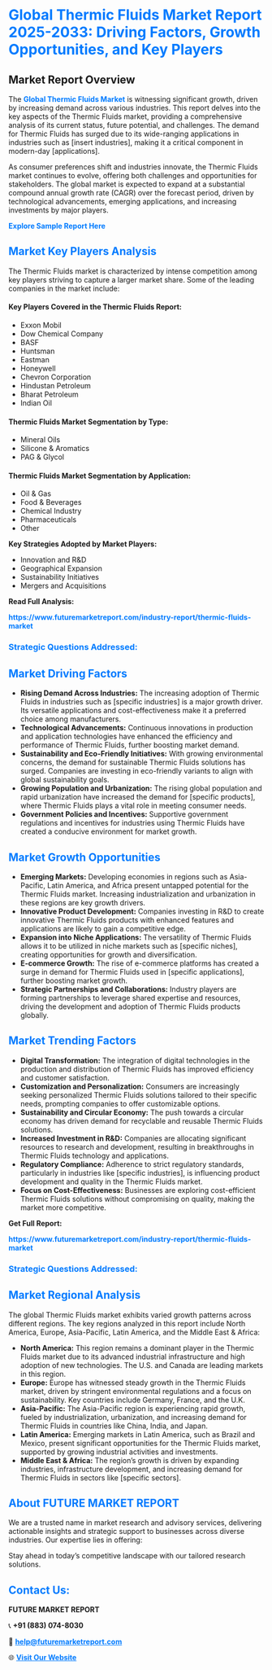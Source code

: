 <h1 style="color: #007BFF;">Global Thermic Fluids Market Report 2025-2033: Driving Factors, Growth Opportunities, and Key Players</h1>

<section id="overview">
<h2>Market Report Overview</h2>
<p>The <a href="https://www.futuremarketreport.com/industry-report/thermic-fluids-market" style="color: #007BFF; text-decoration: none;"><strong>Global Thermic Fluids Market</strong></a> is witnessing significant growth, driven by increasing demand across various industries. This report delves into the key aspects of the Thermic Fluids market, providing a comprehensive analysis of its current status, future potential, and challenges. The demand for Thermic Fluids has surged due to its wide-ranging applications in industries such as [insert industries], making it a critical component in modern-day [applications].</p>
<p>As consumer preferences shift and industries innovate, the Thermic Fluids market continues to evolve, offering both challenges and opportunities for stakeholders. The global market is expected to expand at a substantial compound annual growth rate (CAGR) over the forecast period, driven by technological advancements, emerging applications, and increasing investments by major players.</p>
</section>

<section id="overview">
<p><a href="https://www.futuremarketreport.com/request-sample/reportId=85336" style="color: #007BFF; text-decoration: none;"><strong>Explore Sample Report Here</strong></a></p>
</section>

<section id="key-players">
<h2 style="color: #007BFF;">Market Key Players Analysis</h2>
<p>The Thermic Fluids market is characterized by intense competition among key players striving to capture a larger market share. Some of the leading companies in the market include:</p>
<h4>Key Players Covered in the Thermic Fluids Report:</h4>
<ul><li>Exxon Mobil</li><li>Dow Chemical Company</li><li>BASF</li><li>Huntsman</li><li>Eastman</li><li>Honeywell</li><li>Chevron Corporation</li><li>Hindustan Petroleum</li><li>Bharat Petroleum</li><li>Indian Oil</li></ul>
<h4>Thermic Fluids Market Segmentation by Type:</h4>
<ul><li>Mineral Oils</li><li>Silicone &amp; Aromatics</li><li>PAG &amp; Glycol</li></ul>

<h4>Thermic Fluids Market Segmentation by Application:</h4>
<ul><li>Oil &amp; Gas</li><li>Food &amp; Beverages</li><li>Chemical Industry</li><li>Pharmaceuticals</li><li>Other</li></ul>
<p><strong>Key Strategies Adopted by Market Players:</strong></p>
<ul>
<li>Innovation and R&D</li>
<li>Geographical Expansion</li>
<li>Sustainability Initiatives</li>
<li>Mergers and Acquisitions</li>
</ul>
</section>

<section>
<p><strong>Read Full Analysis: </strong></p><a href="https://www.futuremarketreport.com/industry-report/thermic-fluids-market" style="color: #007BFF; text-decoration: none;"><strong>https://www.futuremarketreport.com/industry-report/thermic-fluids-market</strong></a>
<h3 style="color: #007BFF;">Strategic Questions Addressed:</h3>
</section>

<section id="driving-factors">
<h2 style="color: #007BFF;">Market Driving Factors</h2>
<ul>
<li><strong>Rising Demand Across Industries:</strong> The increasing adoption of Thermic Fluids in industries such as [specific industries] is a major growth driver. Its versatile applications and cost-effectiveness make it a preferred choice among manufacturers.</li>
<li><strong>Technological Advancements:</strong> Continuous innovations in production and application technologies have enhanced the efficiency and performance of Thermic Fluids, further boosting market demand.</li>
<li><strong>Sustainability and Eco-Friendly Initiatives:</strong> With growing environmental concerns, the demand for sustainable Thermic Fluids solutions has surged. Companies are investing in eco-friendly variants to align with global sustainability goals.</li>
<li><strong>Growing Population and Urbanization:</strong> The rising global population and rapid urbanization have increased the demand for [specific products], where Thermic Fluids plays a vital role in meeting consumer needs.</li>
<li><strong>Government Policies and Incentives:</strong> Supportive government regulations and incentives for industries using Thermic Fluids have created a conducive environment for market growth.</li>
</ul>
</section>

<section id="growth-opportunities">
<h2 style="color: #007BFF;">Market Growth Opportunities</h2>
<ul>
<li><strong>Emerging Markets:</strong> Developing economies in regions such as Asia-Pacific, Latin America, and Africa present untapped potential for the Thermic Fluids market. Increasing industrialization and urbanization in these regions are key growth drivers.</li>
<li><strong>Innovative Product Development:</strong> Companies investing in R&D to create innovative Thermic Fluids products with enhanced features and applications are likely to gain a competitive edge.</li>
<li><strong>Expansion into Niche Applications:</strong> The versatility of Thermic Fluids allows it to be utilized in niche markets such as [specific niches], creating opportunities for growth and diversification.</li>
<li><strong>E-commerce Growth:</strong> The rise of e-commerce platforms has created a surge in demand for Thermic Fluids used in [specific applications], further boosting market growth.</li>
<li><strong>Strategic Partnerships and Collaborations:</strong> Industry players are forming partnerships to leverage shared expertise and resources, driving the development and adoption of Thermic Fluids products globally.</li>
</ul>
</section>

<section id="trending-factors">
<h2 style="color: #007BFF;">Market Trending Factors</h2>
<ul>
<li><strong>Digital Transformation:</strong> The integration of digital technologies in the production and distribution of Thermic Fluids has improved efficiency and customer satisfaction.</li>
<li><strong>Customization and Personalization:</strong> Consumers are increasingly seeking personalized Thermic Fluids solutions tailored to their specific needs, prompting companies to offer customizable options.</li>
<li><strong>Sustainability and Circular Economy:</strong> The push towards a circular economy has driven demand for recyclable and reusable Thermic Fluids solutions.</li>
<li><strong>Increased Investment in R&D:</strong> Companies are allocating significant resources to research and development, resulting in breakthroughs in Thermic Fluids technology and applications.</li>
<li><strong>Regulatory Compliance:</strong> Adherence to strict regulatory standards, particularly in industries like [specific industries], is influencing product development and quality in the Thermic Fluids market.</li>
<li><strong>Focus on Cost-Effectiveness:</strong> Businesses are exploring cost-efficient Thermic Fluids solutions without compromising on quality, making the market more competitive.</li>
</ul>
</section>

<section>
<p><strong>Get Full Report: </strong></p><a href="https://www.futuremarketreport.com/industry-report/thermic-fluids-market" style="color: #007BFF; text-decoration: none;"><strong>https://www.futuremarketreport.com/industry-report/thermic-fluids-market</strong></a>
<h3 style="color: #007BFF;">Strategic Questions Addressed:</h3>
</section>


<section id="regional-analysis">
<h2 style="color: #007BFF;">Market Regional Analysis</h2>
<p>The global Thermic Fluids market exhibits varied growth patterns across different regions. The key regions analyzed in this report include North America, Europe, Asia-Pacific, Latin America, and the Middle East & Africa:</p>
<ul>
<li><strong>North America:</strong> This region remains a dominant player in the Thermic Fluids market due to its advanced industrial infrastructure and high adoption of new technologies. The U.S. and Canada are leading markets in this region.</li>
<li><strong>Europe:</strong> Europe has witnessed steady growth in the Thermic Fluids market, driven by stringent environmental regulations and a focus on sustainability. Key countries include Germany, France, and the U.K.</li>
<li><strong>Asia-Pacific:</strong> The Asia-Pacific region is experiencing rapid growth, fueled by industrialization, urbanization, and increasing demand for Thermic Fluids in countries like China, India, and Japan.</li>
<li><strong>Latin America:</strong> Emerging markets in Latin America, such as Brazil and Mexico, present significant opportunities for the Thermic Fluids market, supported by growing industrial activities and investments.</li>
<li><strong>Middle East & Africa:</strong> The region’s growth is driven by expanding industries, infrastructure development, and increasing demand for Thermic Fluids in sectors like [specific sectors].</li>
</ul>
</section>

<footer>
<h2 style="color: #007BFF;">About FUTURE MARKET REPORT</h2>
<p>We are a trusted name in market research and advisory services, delivering actionable insights and strategic support to businesses across diverse industries. Our expertise lies in offering:</p>

<p>Stay ahead in today’s competitive landscape with our tailored research solutions.</p>

<h2 style="color: #007BFF;">Contact Us:</h2>
<p><strong>FUTURE MARKET REPORT</strong></p>
<p>📞 <strong>+91 (883) 074-8030</strong></p>
<p>📧 <strong><a href="mailto:help@futuremarketreport.com" style="color: #007BFF;">help@futuremarketreport.com</a></strong></p>
<p>🌐 <strong><a href="https://www.futuremarketreport.com/" style="color: #007BFF;">Visit Our Website</a></strong></p>
</footer>
